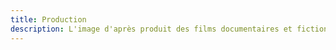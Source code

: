 ```yaml
---
title: Production
description: L'image d'après produit des films documentaires et fictions.
---
```

